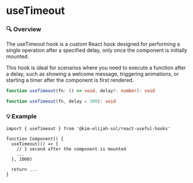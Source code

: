 # useTimeout

### 🔍 Overview

The useTimeout hook is a custom React hook designed for performing a single operation after a specified delay, only once the component is initially mounted.

This hook is ideal for scenarios where you need to execute a function after a delay, such as showing a welcome message, triggering animations, or starting a timer after the component is first rendered.

```typescript
function useTimeout(fn: () => void, delay?: number): void
```

```typescript
function useTimeout(fn, delay = 300): void
```

### 💡 Example

```tsx
import { useTimeout } from '@kim-elijah-sol/react-useful-hooks'

function Component() {
  useTimeout(() => {
    // 1 second after the component is mounted
    ...
  }, 1000)

  return ...
}
```
